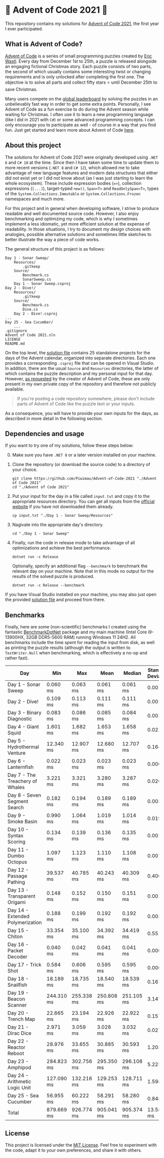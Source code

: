 # 🎄 Advent of Code 2021 🎄

This repository contains my solutions for [Advent of Code 2021](https://adventofcode.com/2021),
the first year I ever participated.

## What is Advent of Code?

[Advent of Code](https://adventofcode.com/) is a series of small programming puzzles created by
[Eric Wastl](http://was.tl/). Every day from December 1st to 25th, a puzzle is released alongside an
engaging fictional Christmas story. Each puzzle consists of two parts, the second of which usually
contains some interesting twist or changing requirements and is only unlocked after completing the
first one. The objective is to solve all parts and collect fifty stars ⭐ until December 25th to
save Christmas.

Many users compete on the [global leaderboard](https://adventofcode.com/2021/leaderboard) by
solving the puzzles in an unbelievably fast way in order to get some extra points. Personally,
I see Advent of Code as a fun exercise to do during the Advent season while waiting for Christmas.
I often use it to learn a new programming language (like I did in 2021 with `C#`) or some advanced
programming concepts. I can only encourage you to participate as well - of course in a way that you
find fun. Just get started and learn more about Advent of Code
[here](https://adventofcode.com/2021/about).

## About this project

The solutions for Advent of Code 2021 were originally developed using `.NET 6` and `C# 10` at the
time. Since then I have taken some time to update them to more recent versions (`.NET 8` and
`C# 12`), which allowed me to take advantage of new language features and modern data structures
that either did not exist yet or I did not know about (as I was just starting to learn the whole
ecosystem). These include expression bodies (`=>`), collection expressions (`[...]`), target-typed
`new()`, `Span<T>` and `ReadOnlySpan<T>`, types of the `System.Collections.Immutable` or
`System.Collections.Frozen` namespaces and much more.

For this project and in general when developing software, I strive to produce readable and well
documented source code. However, I also enjoy benchmarking and optimizing my code, which is why I
sometimes implement a less idiomatic, yet more efficient solution at the expense of readability.
In those situations, I try to document my design choices with analogies, possible alternative
solutions and sometimes little sketches to better illustrate the way a piece of code works.

The general structure of this project is as follows:

```
Day 1 - Sonar Sweep/
    Resources/
        .gitkeep
    Source/
        Benchmark.cs
        SonarSweep.cs
    Day 1 - Sonar Sweep.csproj
Day 2 - Dive!/
    Resources/
        .gitkeep
    Source/
        Benchmark.cs
        Dive.cs
    Day 2 - Dive!.csproj
...
Day 25 - Sea Cucumber/
    ...
.gitignore
Advent of Code 2021.sln
LICENSE
README.md
```

On the top level, the [solution file](<Advent of Code 2021.sln>) contains 25 standalone projects
for the days of the Advent calendar, organized into separate directories. Each one provides a
corresponding `.csproj` file that can be opened in Visual Studio. In addition, there are the usual
`Source` and `Resources` directories, the latter of which contains the puzzle description and my
personal input for that day. However, [as requested](https://adventofcode.com/2021/about) by the
creator of Advent of Code, these are only present in my own private copy of the repository and
therefore not publicly available.

> If you're posting a code repository somewhere, please don't include parts of Advent of Code like
  the puzzle text or your inputs.

As a consequence, you will have to provide your own inputs for the days, as described in more detail
in the following section.

## Dependencies and usage

If you want to try one of my solutions, follow these steps below:

0. Make sure you have `.NET 8` or a later version installed on your machine.

1. Clone the repository (or download the source code) to a directory of your choice.

   ```shell
   git clone https://github.com/Piwimau/Advent-of-Code-2021 "./Advent of Code 2021"
   cd "./Advent of Code 2021"
   ```

2. Put your input for the day in a file called `input.txt` and copy it to the appropriate resources
   directory. You can get all inputs from the [official website](https://adventofcode.com/2021) if
   you have not downloaded them already.

   ```shell
   cp input.txt "./Day 1 - Sonar Sweep/Resources"
   ```

3. Nagivate into the appropriate day's directory.

   ```shell
   cd "./Day 1 - Sonar Sweep"
   ```

4. Finally, run the code in release mode to take advantage of all optimizations and achieve the best
   performance.

   ```shell
   dotnet run -c Release
   ```

   Optionally, specify an additional flag `--benchmark` to benchmark the relevant day on your
   machine. Note that in this mode no output for the results of the solved puzzle is produced.

   ```shell
   dotnet run -c Release --benchmark
   ```

If you have Visual Studio installed on your machine, you may also just open the provided
[solution file](<Advent of Code 2021.sln>) and proceed from there.

## Benchmarks

Finally, here are some (non-scientific) benchmarks I created using the fantastic
[BenchmarkDotNet](https://github.com/dotnet/BenchmarkDotNet) package and my main machine (Intel Core
i9-13900HX, 32GB DDR5-5600 RAM) running Windows 11 24H2. All benchmarks include the time spent for
reading the input from disk, as well as printing the puzzle results (although the output is written
to `TextWriter.Null` when benchmarking, which is effectively a no-op and rather fast).

| Day                              | Min        | Max        | Mean       | Median     | Standard Deviation |
|----------------------------------|------------|------------|------------|------------|--------------------|
| Day 1 - Sonar Sweep              |   0.060 ms |   0.063 ms |   0.061 ms |   0.061 ms |           0.001 ms |
| Day 2 - Dive!                    |   0.109 ms |   0.113 ms |   0.111 ms |   0.111 ms |           0.001 ms |
| Day 3 - Binary Diagnostic        |   0.083 ms |   0.086 ms |   0.085 ms |   0.084 ms |           0.001 ms |
| Day 4 - Giant Squid              |   1.601 ms |   1.682 ms |   1.653 ms |   1.658 ms |           0.022 ms |
| Day 5 - Hydrothermal Venture     |  12.340 ms |  12.907 ms |  12.680 ms |  12.707 ms |           0.164 ms |
| Day 6 - Lanternfish              |   0.022 ms |   0.023 ms |   0.023 ms |   0.023 ms |           0.000 ms |
| Day 7 - The Treachery of Whales  |   3.221 ms |   3.321 ms |   3.280 ms |   3.287 ms |           0.026 ms |
| Day 8 - Seven Segment Search     |   0.182 ms |   0.194 ms |   0.189 ms |   0.189 ms |           0.003 ms |
| Day 9 - Smoke Basin              |   0.990 ms |   1.064 ms |   1.019 ms |   1.014 ms |           0.019 ms |
| Day 10 - Syntax Scoring          |   0.134 ms |   0.139 ms |   0.136 ms |   0.135 ms |           0.001 ms |
| Day 11 - Dumbo Octopus           |   1.097 ms |   1.123 ms |   1.110 ms |   1.108 ms |           0.007 ms |
| Day 12 - Passage Pathing         |  39.537 ms |  40.785 ms |  40.243 ms |  40.309 ms |           0.406 ms |
| Day 13 - Transparent Origami     |   0.148 ms |   0.152 ms |   0.150 ms |   0.151 ms |           0.001 ms |
| Day 14 - Extended Polymerization |   0.188 ms |   0.199 ms |   0.192 ms |   0.192 ms |           0.003 ms |
| Day 15 - Chiton                  |  33.354 ms |  35.100 ms |  34.392 ms |  34.419 ms |           0.551 ms |
| Day 16 - Packet Decoder          |   0.040 ms |   0.042 ms |   0.041 ms |   0.041 ms |           0.000 ms |
| Day 17 - Trick Shot              |   0.584 ms |   0.606 ms |   0.595 ms |   0.595 ms |           0.006 ms |
| Day 18 - Snailfish               |  18.189 ms |  18.735 ms |  18.540 ms |  18.539 ms |           0.167 ms |
| Day 19 - Beacon Scanner          | 244.310 ms | 255.338 ms | 250.808 ms | 251.105 ms |           3.147 ms |
| Day 20 - Trench Map              |  22.665 ms |  23.194 ms |  22.926 ms |  22.922 ms |           0.157 ms |
| Day 21 - Dirac Dice              |   2.971 ms |   3.059 ms |   3.028 ms |   3.032 ms |           0.027 ms |
| Day 22 - Reactor Reboot          |  28.976 ms |  33.655 ms |  30.885 ms |  30.593 ms |           1.203 ms |
| Day 23 - Amphipod                | 284.823 ms | 302.756 ms | 295.350 ms | 296.108 ms |           5.225 ms |
| Day 24 - Arithmetic Logic Unit   | 127.090 ms | 132.216 ms | 129.253 ms | 128.711 ms |           1.598 ms |
| Day 25 - Sea Cucumber            |  56.955 ms |  60.222 ms |  58.291 ms |  58.280 ms |           0.848 ms |
| Total                            | 879.669 ms | 926.774 ms | 905.041 ms | 905.374 ms |          13.584 ms |

## License

This project is licensed under the [MIT License](LICENSE). Feel free to experiment with the code,
adapt it to your own preferences, and share it with others.